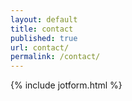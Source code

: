 ```yaml
---
layout: default
title: contact
published: true
url: contact/
permalink: /contact/
---
```


{% include jotform.html %}